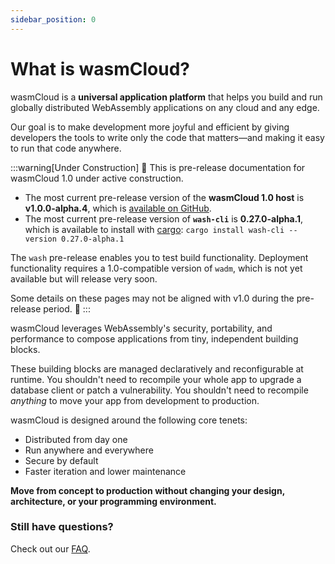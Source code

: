 ```yaml
---
sidebar_position: 0
---
```


# What is wasmCloud?

wasmCloud is a **universal application platform** that helps you build and run globally distributed WebAssembly applications on any cloud and any edge.

Our goal is to make development more joyful and efficient by giving developers the tools to write only the code that matters&mdash;and making it easy to run that code anywhere.

:::warning[Under Construction]
🚧 This is pre-release documentation for wasmCloud 1.0 under active construction.

* The most current pre-release version of the **wasmCloud 1.0 host** is **v1.0.0-alpha.4**, which is [available on GitHub](https://github.com/wasmCloud/wasmCloud/releases/tag/v1.0.0-alpha.4).
* The most current pre-release version of **`wash-cli`** is **0.27.0-alpha.1**, which is available to install with [cargo](https://github.com/rust-lang/cargo): `cargo install wash-cli --version 0.27.0-alpha.1`

The `wash` pre-release enables you to test build functionality. Deployment functionality requires a 1.0-compatible version of `wadm`, which is not yet available but will release very soon.

Some details on these pages may not be aligned with v1.0 during the pre-release period. 🚧
:::

wasmCloud leverages WebAssembly's security, portability, and performance to compose applications from tiny, independent building blocks.

These building blocks are managed declaratively and reconfigurable at runtime. You shouldn't need to recompile your whole app to upgrade a database client or patch a vulnerability. You shouldn't need to recompile _anything_ to move your app from development to production.

wasmCloud is designed around the following core tenets:

* Distributed from day one
* Run anywhere and everywhere
* Secure by default
* Faster iteration and lower maintenance

**Move from concept to production without changing your design, architecture, or your programming environment.**

### Still have questions?

Check out our [FAQ](/docs/reference/faq).
